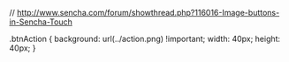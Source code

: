 // http://www.sencha.com/forum/showthread.php?116016-Image-buttons-in-Sencha-Touch

.btnAction {
    background: url(../action.png) !important;
    width: 40px;
    height: 40px;
}